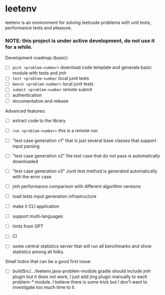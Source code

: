 # leetenv

leetenv is an environment for solving leetcode problems with unit tests, performance tests and pleasure.

### NOTE: this project is under active development, do not use it for a while.

Development roadmap (basic): 
- [ ] `pick <problem-number>` download code template and generate basic module with tests and jmh
- [ ] `test <problem-number` local junit tests
- [ ] `bench <problem-number>` local junit tests
- [ ] `submit <problem-number` remote submit
- [ ] authentication
- [ ] documentation and release

Advanced features:
- [ ] extract code to the library
- [ ] `run <problem-number>` this is a remote run
- [ ] "test case generation v1" that is just several base classes that support input parsing 
- [ ] "test case generation v2" the test case that do not pass is automatically downloaded
- [ ] "test case generation v3" Junit test method is generated automatically with the error case
- [ ] jmh performance comparison with different algorithm versions
- [ ] load tests input generation infrastructure
- [ ] make it CLI application
- [ ] support multi-languages 
- [ ] hints from GPT
- [ ] CI
- [ ] some central statistics server that will run all benchmarks and show statistics among all folks. 


Small todos that can be a good first issue:
- [ ] buildSrc/.../leetenv.java-problem-module.gradle should include jmh plugin but it does not work,
I just add jmg plugin manually to each problem-* module. I believe there is some trick but I don't want
to investigate too much time to it.



